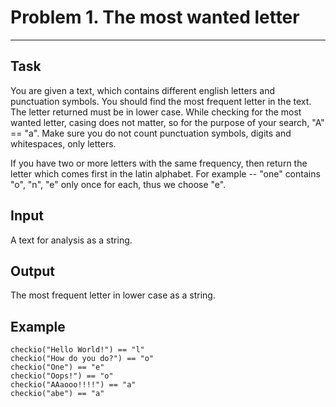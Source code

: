 # Problem 1. The most wanted letter
---------------------------------

## Task
You are given a text, which contains different english letters and punctuation symbols. You should find the most frequent letter in the text. The letter returned must be in lower case.
While checking for the most wanted letter, casing does not matter, so for the purpose of your search, "A" == "a". Make sure you do not count punctuation symbols, digits and whitespaces, only letters.

If you have two or more letters with the same frequency, then return the letter which comes first in the latin alphabet. For example -- "one" contains "o", "n", "e" only once for each, thus we choose "e".

## Input 
A text for analysis as a string.

## Output
The most frequent letter in lower case as a string.

## Example
```
checkio("Hello World!") == "l"
checkio("How do you do?") == "o"
checkio("One") == "e"
checkio("Oops!") == "o"
checkio("AAaooo!!!!") == "a"
checkio("abe") == "a"
```
